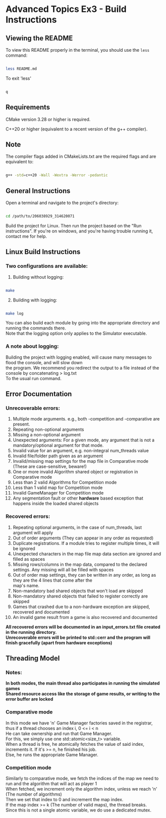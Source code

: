 # Advanced Topics Ex3 - Build Instructions

## Viewing the README

To view this README properly in the terminal, you should use the `less` command:
```bash

less README.md
```
To exit 'less'
```bash

q
```



## Requirements

CMake version 3.28 or higher is required.

C++20 or higher (equivalent to a recent version of the g++ compiler).


## Note
The compiler flags added in CMakeLists.txt are the required flags and are equivalent to:

```bash

g++ -std=c++20 -Wall -Wextra -Werror -pedantic
```

## General Instructions
Open a terminal and navigate to the project's directory:

```bash

cd /path/to/206038929_314620071
```

Build the project for Linux. Then run the project based on the "Run instructions".
If you're on windows, and you're having trouble running it, contact me for help.

## Linux Build Instructions

### Two configurations are available:
1) Building without logging:
```bash

make
```

2) Building with logging:
```bash

make log
```
You can also build each module by going into the appropriate directory and running the commands there.  
Note that the logging option only applies to the Simulator executable.  

### A note about logging:
Building the project with logging enabled, will cause many messages to flood the console, and will slow down  
the program.
We recommend you redirect the output to a file instead of the console by concatenating > log.txt  
To the usual run command.

## Error Documentation
### Unrecoverable errors:
1) Multiple mode arguments. e.g., both -competition and -comparative are present.
2) Repeating non-optional arguments
3) Missing a non-optional argument
4) Unexpected arguments: For a given mode, any argument that is not a mandatory/optional argument for that mode.
5) Invalid value for an argument, e.g. non-integral num_threads value
6) Invalid file/folder path given as an argument
7) Invalid/missing map settings for the map file in Comparative mode (These are case-sensitive, beware!)
8) One or more invalid Algorithm shared object or registration in Comparative mode
9) Less than 2 valid Algorithms for Competition mode
10) Less than 1 valid map for Competition mode
11) Invalid GameManager for Competition mode
12) Any segmentation fault or other **hardware** based exception that happens inside the loaded shared objects

### Recovered errors:
1) Repeating optional arguments, in the case of num_threads, last argument will apply
2) Out of order arguments (They can appear in any order as requested)
3) Duplicate registrations. If a module tries to register multiple times, it will be ignored
4) Unexpected characters in the map file map data section are ignored and filled as spaces
5) Missing rows/columns in the map data, compared to the declared settings. Any missing will all be filled with spaces
6) Out of order map settings, they can be written in any order, as long as they are the 4 lines that come after the  
    map's name.
7) Non-mandatory bad shared objects that won't load are skipped
8) Non-mandatory shared objects that failed to register correctly are skipped
9) Games that crashed due to a non-hardware exception are skipped, recovered and documented
10) An invalid game result from a game is also recovered and documented

**All recovered errors will be documented in an input_errors.txt file created in the running directory.**  
**Unrecoverable errors will be printed to std::cerr and the program will finish gracefully (apart from hardware exceptions)**


## Threading Model

### Notes:
**In both modes, the main thread also participates in running the simulated games**  
**Shared resource access like the storage of game results, or writing to the error buffer are locked**

### Comparative mode
In this mode we have 'n' Game Manager factories saved in the registrar, thus if a thread chooses an index i, 0 <= i < n  
He can take ownership and run that Game Manager.  
For this, we simply use one std::atomic<size_t> variable.  
When a thread is free, he atomically fetches the value of said index, increments it. If it's >= n, he finished his job.  
Else, he runs the appropriate Game Manager.  

### Competition mode
Similarly to comparative mode, we fetch the indices of the map we need to run and the algorithm that will act as player 1  
When fetched, we increment only the algorithm index, unless we reach 'n' (The number of algorithms)  
Then we set that index to 0 and increment the map index.  
If the map index >= k (The number of valid maps), the thread breaks.  
Since this is not a single atomic variable, we do use a dedicated mutex.

